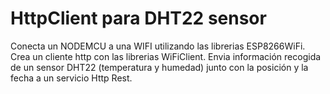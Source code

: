 # HttpClient para DHT22 sensor
Conecta un NODEMCU a una WIFI utilizando las librerias ESP8266WiFi. Crea un cliente http con las librerias WiFiClient. Envia información recogida de un sensor DHT22 (temperatura y humedad) junto con la posición y la fecha a un servicio Http Rest.
